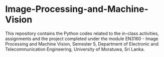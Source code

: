# Image-Processing-and-Machine-Vision
This repository contains the Python codes related to the in-class activities, assignments and the project completed under the module EN3160 - Image Processing and Machine Vision, Semester 5, Department of Electronic and Telecommunication Engineering, University of Moratuwa, Sri Lanka.
